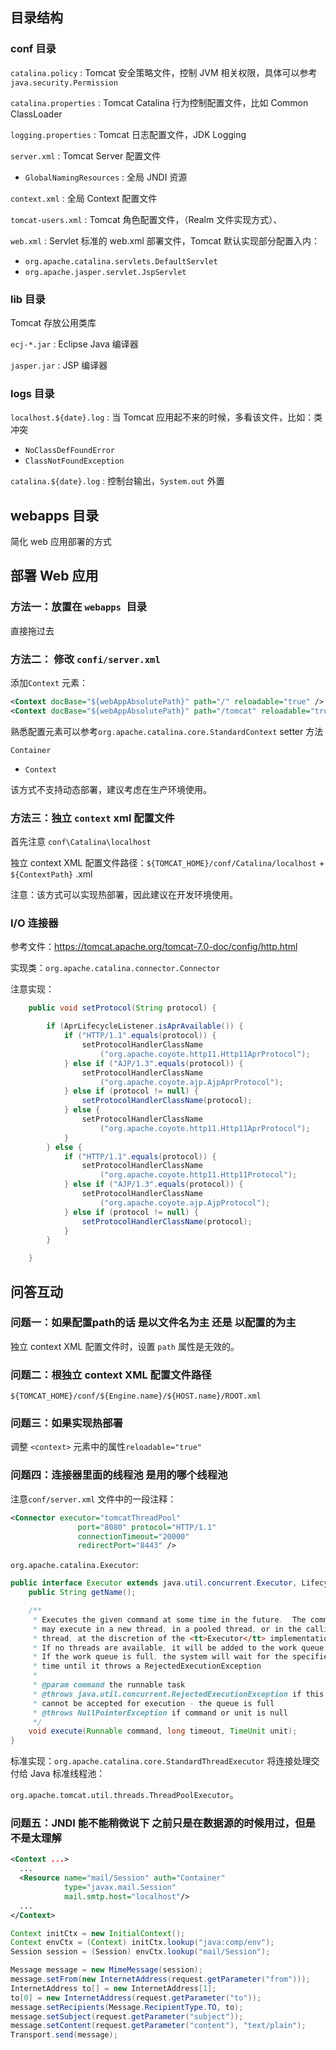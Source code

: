 ## 目录结构



### conf 目录



`catalina.policy` :  Tomcat 安全策略文件，控制 JVM 相关权限，具体可以参考`java.security.Permission`

`catalina.properties` : Tomcat Catalina 行为控制配置文件，比如 Common ClassLoader

`logging.properties`  : Tomcat 日志配置文件，JDK Logging

`server.xml`  :  Tomcat Server 配置文件

 * `GlobalNamingResources` : 全局 JNDI 资源

`context.xml` : 全局 Context 配置文件

`tomcat-users.xml` : Tomcat 角色配置文件，（Realm 文件实现方式）、

`web.xml` : Servlet 标准的 web.xml 部署文件，Tomcat 默认实现部分配置入内：

 * `org.apache.catalina.servlets.DefaultServlet`
 * `org.apache.jasper.servlet.JspServlet`



### lib 目录

Tomcat 存放公用类库

`ecj-*.jar`  : Eclipse Java 编译器

`jasper.jar` : JSP 编译器



### logs 目录

`localhost.${date}.log` :  当 Tomcat 应用起不来的时候，多看该文件，比如：类冲突

 * `NoClassDefFoundError`
 * `ClassNotFoundException`

`catalina.${date}.log` : 控制台输出，`System.out` 外置





## webapps 目录

简化 web 应用部署的方式









## 部署 Web 应用



### 方法一：放置在 `webapps `目录



直接拖过去



### 方法二： 修改 `confi/server.xml`



添加`Context` 元素：

```xml
<Context docBase="${webAppAbsolutePath}" path="/" reloadable="true" />
<Context docBase="${webAppAbsolutePath}" path="/tomcat" reloadable="true" />
```

熟悉配置元素可以参考`org.apache.catalina.core.StandardContext` setter 方法



`Container`

 * `Context`



该方式不支持动态部署，建议考虑在生产环境使用。



### 方法三：独立 `context` xml 配置文件



首先注意 `conf\Catalina\localhost`



独立 context XML 配置文件路径：`${TOMCAT_HOME}/conf/Catalina/localhost` + `${ContextPath}` .xml



注意：该方式可以实现热部署，因此建议在开发环境使用。



### I/O 连接器



参考文件：https://tomcat.apache.org/tomcat-7.0-doc/config/http.html



实现类：`org.apache.catalina.connector.Connector`



注意实现：

```java
    public void setProtocol(String protocol) {

        if (AprLifecycleListener.isAprAvailable()) {
            if ("HTTP/1.1".equals(protocol)) {
                setProtocolHandlerClassName
                    ("org.apache.coyote.http11.Http11AprProtocol");
            } else if ("AJP/1.3".equals(protocol)) {
                setProtocolHandlerClassName
                    ("org.apache.coyote.ajp.AjpAprProtocol");
            } else if (protocol != null) {
                setProtocolHandlerClassName(protocol);
            } else {
                setProtocolHandlerClassName
                    ("org.apache.coyote.http11.Http11AprProtocol");
            }
        } else {
            if ("HTTP/1.1".equals(protocol)) {
                setProtocolHandlerClassName
                    ("org.apache.coyote.http11.Http11Protocol");
            } else if ("AJP/1.3".equals(protocol)) {
                setProtocolHandlerClassName
                    ("org.apache.coyote.ajp.AjpProtocol");
            } else if (protocol != null) {
                setProtocolHandlerClassName(protocol);
            }
        }

    }
```







## 问答互动

### 问题一：如果配置path的话 是以文件名为主 还是 以配置的为主



独立 context XML 配置文件时，设置 `path` 属性是无效的。





### 问题二：根独立 context XML 配置文件路径



`${TOMCAT_HOME}/conf/${Engine.name}/${HOST.name}/ROOT.xml`





### 问题三：如果实现热部署



调整 `<context>` 元素中的属性`reloadable="true" `





### 问题四：连接器里面的线程池 是用的哪个线程池



注意`conf/server.xml` 文件中的一段注释：

```xml
<Connector executor="tomcatThreadPool"
               port="8080" protocol="HTTP/1.1"
               connectionTimeout="20000"
               redirectPort="8443" />
```



`org.apache.catalina.Executor`:

```java
public interface Executor extends java.util.concurrent.Executor, Lifecycle {
    public String getName();

    /**
     * Executes the given command at some time in the future.  The command
     * may execute in a new thread, in a pooled thread, or in the calling
     * thread, at the discretion of the <tt>Executor</tt> implementation.
     * If no threads are available, it will be added to the work queue.
     * If the work queue is full, the system will wait for the specified
     * time until it throws a RejectedExecutionException
     *
     * @param command the runnable task
     * @throws java.util.concurrent.RejectedExecutionException if this task
     * cannot be accepted for execution - the queue is full
     * @throws NullPointerException if command or unit is null
     */
    void execute(Runnable command, long timeout, TimeUnit unit);
}
```



标准实现：`org.apache.catalina.core.StandardThreadExecutor` 将连接处理交付给 Java 标准线程池：



`org.apache.tomcat.util.threads.ThreadPoolExecutor`。





### 问题五：JNDI 能不能稍微说下 之前只是在数据源的时候用过，但是不是太理解



```xml
<Context ...>
  ...
  <Resource name="mail/Session" auth="Container"
            type="javax.mail.Session"
            mail.smtp.host="localhost"/>
  ...
</Context>
```



```java
Context initCtx = new InitialContext();
Context envCtx = (Context) initCtx.lookup("java:comp/env");
Session session = (Session) envCtx.lookup("mail/Session");

Message message = new MimeMessage(session);
message.setFrom(new InternetAddress(request.getParameter("from")));
InternetAddress to[] = new InternetAddress[1];
to[0] = new InternetAddress(request.getParameter("to"));
message.setRecipients(Message.RecipientType.TO, to);
message.setSubject(request.getParameter("subject"));
message.setContent(request.getParameter("content"), "text/plain");
Transport.send(message);
```





